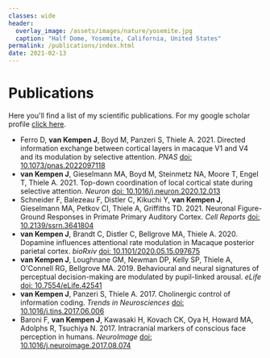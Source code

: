 ```yaml
---
classes: wide
header:
  overlay_image: /assets/images/nature/yosemite.jpg
  caption: "Half Dome, Yosemite, California, United States"
permalink: /publications/index.html
date: 2021-02-13
---
```



# Publications

Here you'll find a list of my scientific publications. For my google scholar profile [click here][1].

- Ferro D, **van Kempen J**, Boyd M, Panzeri S, Thiele A. 2021. Directed information exchange between cortical layers in macaque V1 and V4 and its modulation by selective attention. *PNAS* [doi: 10.1073/pnas.2022097118](https://doi.org/10.1073/pnas.2022097118)
- **van Kempen J**, Gieselmann MA, Boyd M, Steinmetz NA, Moore T, Engel T, Thiele A. 2021. Top-down coordination of local cortical state during selective attention. *Neuron* [doi: 10.1016/j.neuron.2020.12.013 ](https://www.sciencedirect.com/science/article/pii/S0896627320309958) 
- Schneider F, Balezeau F, Distler C, Kikuchi Y, **van Kempen J**, Gieselmann MA, Petkov CI, Thiele A, Griffiths TD. 2021. Neuronal Figure-Ground Responses in Primate Primary Auditory Cortex. *Cell Reports* [doi: 10.2139/ssrn.3641804 ](https://www.sciencedirect.com/science/article/pii/S2211124721006033)
- **van Kempen J**, Brandt C, Distler C, Bellgrove MA, Thiele A. 2020. Dopamine influences attentional rate modulation in Macaque posterior parietal cortex. *bioRxiv* [doi: 10.1101/2020.05.15.097675 ](https://www.biorxiv.org/content/10.1101/2020.05.15.097675v2)
- **van Kempen J**, Loughnane GM, Newman DP, Kelly SP, Thiele A, O'Connell RG, Bellgrove MA. 2019. Behavioural and neural signatures of perceptual decision-making are modulated by pupil-linked arousal. *eLife* [doi: 10.7554/eLife.42541](https://elifesciences.org/articles/42541)
- **van Kempen J**, Panzeri S, Thiele A. 2017. Cholinergic control of information coding. *Trends in Neurosciences* [doi: 10.1016/j.tins.2017.06.006](https://www.sciencedirect.com/science/article/pii/S0166223617301212)
- Baroni F, **van Kempen J**, Kawasaki H, Kovach CK, Oya H, Howard MA, Adolphs R, Tsuchiya N. 2017. Intracranial markers of conscious face perception in humans. *NeuroImage* [doi: 10.1016/j.neuroimage.2017.08.074](https://www.sciencedirect.com/science/article/pii/S1053811917307140?via%3Dihub)




<!------------------------------- FOOTER --------------------------------->

[1]: https://scholar.google.co.uk/citations?user=XQabZbIAAAAJ&hl=en&oi=ao

